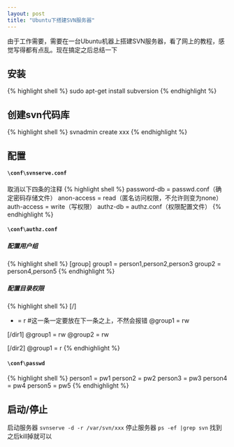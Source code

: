 ```yaml
---
layout: post
title: "Ubuntu下搭建SVN服务器"
---
```


由于工作需要，需要在一台Ubuntu机器上搭建SVN服务器，看了网上的教程，感觉写得都有点乱。现在搞定之后总结一下

## 安装 ##
{% highlight shell %}
sudo apt-get install subversion
{% endhighlight %}

## 创建svn代码库 ##
{% highlight shell %}
svnadmin create xxx
{% endhighlight %}

## 配置 ##
#### ```\conf\svnserve.conf``` ####
取消以下四条的注释
{% highlight shell %}
password-db = passwd.conf（确定密码存储文件）
anon-access = read（匿名访问权限，不允许则变为none）
auth-access = write（写权限）
authz-db = authz.conf（权限配置文件）
{% endhighlight %}

#### ```\conf\authz.conf``` ####
##### 配置用户组
{% highlight shell %}
[group]
group1 = person1,person2,person3
group2 = person4,person5
{% endhighlight %}

##### 配置目录权限
{% highlight shell %}
[/]
* = r     #这一条一定要放在下一条之上，不然会报错
@group1 = rw

[/dir1]
@group1 = rw
@group2 = rw

[/dir2]
@group1 = r
{% endhighlight %}

#### ```\conf\passwd``` ####
{% highlight shell %}
person1 = pw1
person2 = pw2
person3 = pw3
person4 = pw4
person5 = pw5
{% endhighlight %}

## 启动/停止 ##
启动服务器 ```svnserve -d -r /var/svn/xxx```
停止服务器 ```ps -ef |grep svn``` 找到之后kill掉就可以

